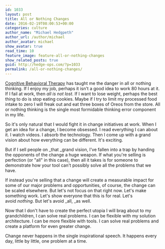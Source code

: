 ```yaml
---
id: 1033
layout: post
title: All or Nothing Changes
date: 2016-02-19T08:00:53+00:00
categories: culture
author_name: "Michael Hedgpeth"
author_url: /author/michael
author_avatar: michael
show_avatar: true
read_time: 10
feature_image: feature-all-or-nothing-changes 
show_related_posts: true 
guid: http://hedge-ops.com/?p=1033
permalink: /all-or-nothing-changes/
---
```

[Cognitive Behavioral Therapy](http://www.amazon.com/Feeling-Good-New-Mood-Therapy-ebook/dp/B009UW5X4C/ref=sr_1_1?s=books&ie=UTF8&qid=1452553054&sr=1-1&keywords=feeling+good) has taught me the danger in all or nothing thinking. If I enjoy my job, perhaps it isn't a good idea to work 80 hours at it. If I fail at work, then _all is not lost_. If I want to lose weight, perhaps the best thing to do is stop eating cookies. Maybe if I try to limit my processed food intake to zero I will freak out and eat three boxes of Oreos from the store. All or nothing thinking is the single most formidable thinking error component in my life.

So it's only natural that I would fight it in change initiatives at work. When I get an idea for a change, I become obsessed. I read everything I can about it. I watch videos. I absorb the technology. Then I come up with a grand vision about how everything can be different. It's exciting.

But if I sell people on _that _grand vision, I've fallen into a trap by handing the opponents of the change a huge weapon. If what you're selling is perfection (or "all" in this case), then all it takes is for someone to demonstrate how your tool can't possibly solve all the problems that we have.<!--more-->

If instead you're selling that a change will create a measurable impact for some of our major problems and opportunities, of course, the change can be scaled elsewhere. But let's not focus on that right now. Let's make something work. Let's show everyone that this is for real. Let's avoid _nothing_. But let's avoid _all, _as well.

Now that I don't have to create the perfect utopia I will brag about to my grandchildren, I can solve real problems. I can be flexible with my solution architecture. I can be more flexible with tools. I can solve real problems and create a platform for even greater change.

Change never happens in the single inspirational speech. It happens every day, little by little, one problem at a time.